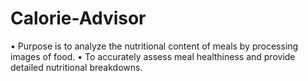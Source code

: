 # Calorie-Advisor
• Purpose is to analyze the nutritional content of meals by processing images of food.
• To accurately assess meal healthiness and provide detailed nutritional breakdowns.
